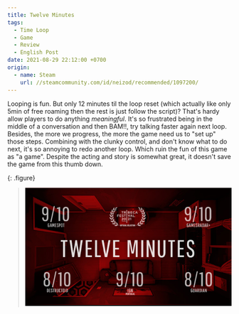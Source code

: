 ```yaml
---
title: Twelve Minutes
tags:
  - Time Loop
  - Game
  - Review
  - English Post
date: 2021-08-29 22:12:00 +0700
origin:
  - name: Steam
    url: //steamcommunity.com/id/neizod/recommended/1097200/
---
```


Looping is fun. But only 12 minutes til the loop reset (which actually like only 5min of free roaming then the rest is just follow the script)? That's hardy allow players to do anything *meaningful*. It's so frustrated being in the middle of a conversation and then BAM!!, try talking faster again next loop. Besides, the more we progress, the more the game need us to "set up" those steps. Combining with the clunky control, and don't know what to do next, it's so annoying to redo another loop. Which ruin the fun of this game as "a game". Despite the acting and story is somewhat great, it doesn't save the game from this thumb down.

{: .figure}
> ![](/images/game/cover/twelve-minutes.jpg)

